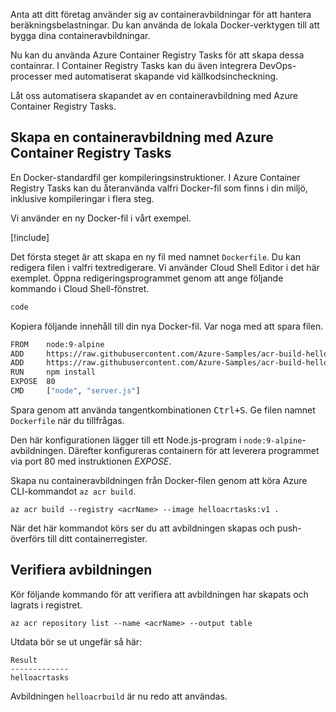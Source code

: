 Anta att ditt företag använder sig av containeravbildningar för att hantera beräkningsbelastningar. Du kan använda de lokala Docker-verktygen till att bygga dina containeravbildningar.

Nu kan du använda Azure Container Registry Tasks för att skapa dessa containrar. I Container Registry Tasks kan du även integrera DevOps-processer med automatiserat skapande vid källkodsincheckning.

Låt oss automatisera skapandet av en containeravbildning med Azure Container Registry Tasks.

## <a name="create-a-container-image-with-azure-container-registry-tasks"></a>Skapa en containeravbildning med Azure Container Registry Tasks

En Docker-standardfil ger kompileringsinstruktioner. I Azure Container Registry Tasks kan du återanvända valfri Docker-fil som finns i din miljö, inklusive kompileringar i flera steg.

Vi använder en ny Docker-fil i vårt exempel.

<!-- Activate the sandbox -->
[!include[](../../../includes/azure-sandbox-activate.md)]

Det första steget är att skapa en ny fil med namnet `Dockerfile`. Du kan redigera filen i valfri textredigerare. Vi använder Cloud Shell Editor i det här exemplet. Öppna redigeringsprogrammet genom att ange följande kommando i Cloud Shell-fönstret.

```bash
code
```

Kopiera följande innehåll till din nya Docker-fil. Var noga med att spara filen.

```bash
FROM    node:9-alpine
ADD     https://raw.githubusercontent.com/Azure-Samples/acr-build-helloworld-node/master/package.json /
ADD     https://raw.githubusercontent.com/Azure-Samples/acr-build-helloworld-node/master/server.js /
RUN     npm install
EXPOSE  80
CMD     ["node", "server.js"]
```

Spara genom att använda tangentkombinationen <kbd>Ctrl+S</kbd>. Ge filen namnet `Dockerfile` när du tillfrågas.

Den här konfigurationen lägger till ett Node.js-program i `node:9-alpine`-avbildningen. Därefter konfigureras containern för att leverera programmet via port 80 med instruktionen *EXPOSE*.

Skapa nu containeravbildningen från Docker-filen genom att köra Azure CLI-kommandot `az acr build`.

```azurecli
az acr build --registry <acrName> --image helloacrtasks:v1 .
```

När det här kommandot körs ser du att avbildningen skapas och push-överförs till ditt containerregister.

## <a name="verify-the-image"></a>Verifiera avbildningen

Kör följande kommando för att verifiera att avbildningen har skapats och lagrats i registret.

```azurecli
az acr repository list --name <acrName> --output table
```

Utdata bör se ut ungefär så här:

```console
Result
-------------
helloacrtasks
```

Avbildningen `helloacrbuild` är nu redo att användas.
